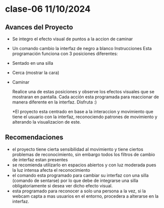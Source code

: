 # clase-06   11/10/2024

## Avances del Proyecto

* Se integro el efecto visual de puntos a la accion de caminar
* Un comando cambio la interfaz de negro a blanco
  Instrucciones
  Esta programación funciona con 3 posiciones diferentes:
* Sentado en una silla
* Cerca (mostrar la cara)
* Caminar

  Realice una de estas posiciones y observe los efectos visuales que se mostraran en pantalla. Cada acción esta programada para
  reaccionar de manera diferente en la interfaz. Disfruta :)

  *El proyecto esta centrado en base a la interaccion y movimiento que tiene el usuario con la interfaz, reconociendo patrones de
   movimiento
   y alterando la visualizacion de este.

## Recomendaciones

* el proyecto tiene cierta sensibilidad al movimiento y tiene ciertos problemas de reconocimiento, sin embargo todos los filtros de
     cambio de interfaz estan presentes
* se recomienda utilizarlo en espacios abiertos y con luz moderada pues la luz intensa afecta el reconocimiento
* el comando esta programado para cambiar su interfaz con una silla (comando de sentarse) por lo que debe de integrarse una silla
     obligatoriamente si desea ver dicho efecto visual.
* esta programado para reconocer a solo una persona a la vez, si la webcam capta a mas usuarios en el entorno, procedera a alterarse
     en la interfaz.
